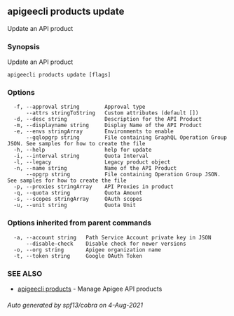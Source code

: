 ## apigeecli products update

Update an API product

### Synopsis

Update an API product

```
apigeecli products update [flags]
```

### Options

```
  -f, --approval string        Approval type
      --attrs stringToString   Custom attributes (default [])
  -d, --desc string            Description for the API Product
  -m, --displayname string     Display Name of the API Product
  -e, --envs stringArray       Environments to enable
      --gqlopgrp string        File containing GraphQL Operation Group JSON. See samples for how to create the file
  -h, --help                   help for update
  -i, --interval string        Quota Interval
  -l, --legacy                 Legacy product object
  -n, --name string            Name of the API Product
      --opgrp string           File containing Operation Group JSON. See samples for how to create the file
  -p, --proxies stringArray    API Proxies in product
  -q, --quota string           Quota Amount
  -s, --scopes stringArray     OAuth scopes
  -u, --unit string            Quota Unit
```

### Options inherited from parent commands

```
  -a, --account string   Path Service Account private key in JSON
      --disable-check    Disable check for newer versions
  -o, --org string       Apigee organization name
  -t, --token string     Google OAuth Token
```

### SEE ALSO

* [apigeecli products](apigeecli_products.md)	 - Manage Apigee API products

###### Auto generated by spf13/cobra on 4-Aug-2021
